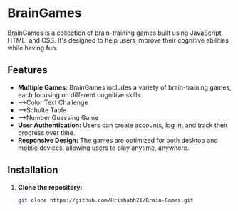 # BrainGames

BrainGames is a collection of brain-training games built using JavaScript, HTML, and CSS. It's designed to help users improve their cognitive abilities while having fun.

## Features

- **Multiple Games:** BrainGames includes a variety of brain-training games, each focusing on different cognitive skills.
- -->Color Text Challenge
- -->Schulte Table
- -->Number Guessing Game
- **User Authentication:** Users can create accounts, log in, and track their progress over time.
- **Responsive Design:** The games are optimized for both desktop and mobile devices, allowing users to play anytime, anywhere.

## Installation

1. **Clone the repository:**

   ```bash
   git clone https://github.com/Hrishabh21/Brain-Games.git

   

